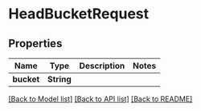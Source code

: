 # HeadBucketRequest

## Properties

Name | Type | Description | Notes
------------ | ------------- | ------------- | -------------
**bucket** | **String** |  | 

[[Back to Model list]](../README.md#documentation-for-models) [[Back to API list]](../README.md#documentation-for-api-endpoints) [[Back to README]](../README.md)


